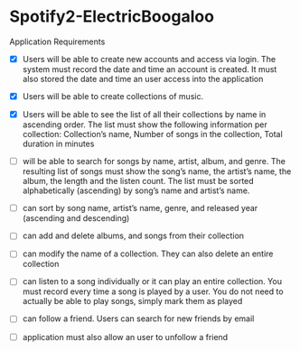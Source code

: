 # Spotify2-ElectricBoogaloo

Application Requirements
- [X] Users will be able to create new accounts and access via login. The system must record the date and time an account is created. It must also stored the date and time an user access into the application

- [X] Users will be able to create collections of music.

- [X] Users will be able to see the list of all their collections by name in ascending order. The list must show the following information per collection: Collection’s name, Number of songs in the collection, Total duration in minutes

- [ ] will be able to search for songs by name, artist, album, and genre. The resulting list of songs must show the song’s name, the artist’s name, the album, the length and the listen count. The list must be sorted alphabetically (ascending) by song’s name and artist’s name.

- [ ] can sort by song name, artist’s name, genre, and released year (ascending and descending)

- [ ] can add and delete albums, and songs from their collection

- [ ] can modify the name of a collection. They can also delete an entire collection

- [ ] can listen to a song individually or it can play an entire collection. You must record every time a song is played by a user. You do not need to actually be able to play songs, simply mark them as played

- [ ] can follow a friend. Users can search for new friends by email

- [ ] application must also allow an user to unfollow a friend

